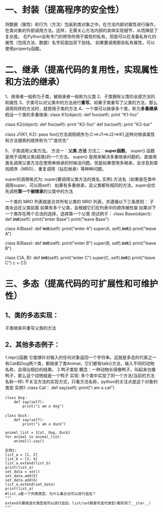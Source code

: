 # 一、封装（提高程序的安全性）
  将数据（属性）和行为（方法）包装到类对象之中。在方法内部对属性进行操作，在类对象的外部调用方法。这样，无需关心方法内部的具体实现细节，从而降低了复杂度。
  在Python没有专门的修饰符用于属性的私有，但是可以在准备私有化的属性（包括方法、数据）名字前面加双下划线。
  如果要调用那些私有属性，可以使用property函数。

# 二、继承（提高代码的复用性，实现属性和方法的继承）
1、继承者一般称为子类，被继承者一般称为父类
2、子类拥有父类的全部方法的和属性
3、子类可以对父类中的方法进行**重写**，如果子类重写了父类的方法，那么调用同样的方法时，就使用子类的方法
4、一个类可以继承多个类，称为**多重继承**
   假设一个类的多重继承:
   class K1(object):
      def foo(self):
         print "K1-foo"

   class K2(object):
      def foo(self):
          print "K2-foo"
      def bar(self):
          print "K2-bar"

   class J1(K1, K2):
      pass
   foo()方法调用顺序为:C==>J1==>J2==>K1,这种对继承属性和方法搜索的顺序称为“广度优先”

5、子类调用父类方法。
  方法一：**父类.方法**
  方法二：**super函数**。
  super() 函数是用于调用父类(超类)的一个方法。
  super() 是用来解决多重继承问题的，直接用类名调用父类方法在使用单继承的时候没问题，但是如果使用多继承，会涉及到查找顺序（MRO）、重复调用（钻石继承）等种种问题。

  super的调用格式为:
  super(要调用父类方法的类名, 实例).方法名（如果是在类中调用super，可以用self）
  如果有多重继承，且父类都有相同的方法，super会优先调用**第一个被继承**的父类中的方法

  一个类的 MRO 列表就是合并所有父类的 MRO 列表，并遵循以下三条原则：
  子类永远在父类前面
  如果有多个父类，会根据它们在列表中的顺序被检查
  如果对下一个类存在两个合法的选择，选择第一个父类
  测试例子：
  class Base(object):
    def __init__(self):
        print("enter Base")
        print("leave Base")


  class A(Base):
      def __init__(self):
          print("enter A")
          super(A, self).__init__()
          print("leave A")


  class B(Base):
      def __init__(self):
          print("enter B")
          super(B, self).__init__()
          print("leave B")


  class C(A, B):
      def __init__(self):
          print("enter C")
          super(C, self).__init__()
          print("leave C")
  c = C()

# 三、多态（提高代码的可扩展性和可维护性）
## 1、类的多态实现：
  子类继承并重写父类的方法

## 2、其他多态例子：
  1.repr()函数
    它能够针对输入的任何对象返回一个字符串。这就是多态的代表之一
    有Cat和Dog两个类，都继承了类Animal，它们都有talk()方法，输入不同的动物名称，会得出相应的结果。
  2.鸭子类型
    概念：一种动物长得像鸭子，叫起来也像鸭子，那么这个动物就是一个鸭子
    实现: 多个类中实现了同一个方法(当前的方法名称一样)
          不关注方法的实现方式，只看方法名称，python的关注点是这个对象的类型
    实例1:
    class Cat：
        def say(self):
            print("i am a cat")
    
    class Dog：
        def say(self):
            print("i am a dog")

    class Duck：
        def say(self):
            print("i am a duck")

    animal_list = [Cat, Dog, Duck]
    for animal in animal_list:
        animal().say()

    实例2:
    list_a = [1, 2]
    list_b = [3, 4]
    list_a.extend(list_b)
    print(list_a)
    set_data = set()
    set_data.add(5)
    set_data.add(6)
    list_a.extend(set_data)
    print(list_a)
    #list_a是一个列表类型，为什么集合也可以进行追加？
    """
    extend只要是迭代类型就可以进行追加，list/set都是可迭代类型(都实现了__iter__)
    """